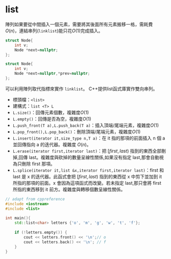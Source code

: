 # list
陣列如果要從中間插入一個元素，需要將其後面所有元素搬移一格，需耗費$O(n)$，連結串列(`linklist`)能只花$O(1)$完成插入。
```cpp
struct Node{
    int v;
    Node *next=nullptr;
};
```
```cpp
struct Node{
    int v;
    Node *next=nullptr,*prev=nullptr;
};
```
可以利用陣列取代指標來實作 `linklist`。
C++提供list函式庫實作雙向串列。
* 標頭檔：`<list>`
* 建構式：`list <T> L`
* `L.size()`：回傳元素個數，複雜度$O(1)$
* `L.empty()`：回傳是否為空，複雜度$O(1)$
* `L.push_front(T a),L.push_back(T a)`：插入頂端/尾端元素，複雜度$O(1)$
* `L.pop_front(),L.pop_back()`：刪除頂端/尾端元素，複雜度$O(1)$
* `L.insert(iterator it,size_type n,T a)`：在 it 指的那項的前面插入 n 個 a 並回傳指向 a 的迭代器。複雜度 $O(n)$。
* `L.erase(iterator first,iterator last)`：把 $[first,last)$ 指到的東西全部刪掉,回傳 last。複雜度與砍掉的數量呈線性關係,如果沒有指定 last,那會自動視為只刪除 first 那項。
* `L.splice(iterator it,list &x,iterator first,iterator last)`：first 和 last 是 x 的迭代器。此函式會把 $[first,last)$ 指到的東西從 x 中剪下並加到 it 所指的那項的前面。x 會因為這項函式而改變。若未指定 last,那只會將 first 所指的東西移到 it 前方。複雜度與轉移個數呈線性關係。
```cpp
// adapt from cppreference
#include <iostream>
#include <list>
 
int main(){
    std::list<char> letters {'o', 'm', 'g', 'w', 't', 'f'};
 
    if (!letters.empty()) {
        cout << letters.front() << '\n';// o
        cout << letters.back() << '\n'; // f
    }  
}
```
